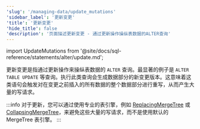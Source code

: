 ```yaml
---
'slug': '/managing-data/update_mutations'
'sidebar_label': '更新变更'
'title': '更新变更'
'hide_title': false
'description': '页面描述更新变更 - 通过更新操作操纵表数据的ALTER查询'
---
```


import UpdateMutations from '@site/docs/sql-reference/statements/alter/update.md';

更新变更是指通过更新操作来操纵表数据的 `ALTER` 查询。最显著的例子是 `ALTER TABLE UPDATE` 等查询。执行此类查询会生成数据部分的新变更版本。这意味着这类语句会触发对在变更之前插入的所有数据的整个数据部分进行重写，从而产生大量的写请求。

:::info
对于更新，您可以通过使用专业的表引擎，例如 [ReplacingMergeTree](/guides/replacing-merge-tree) 或 [CollapsingMergeTree](/engines/table-engines/mergetree-family/collapsingmergetree)，来避免这些大量的写请求，而不是使用默认的 MergeTree 表引擎。
:::

<UpdateMutations/>
